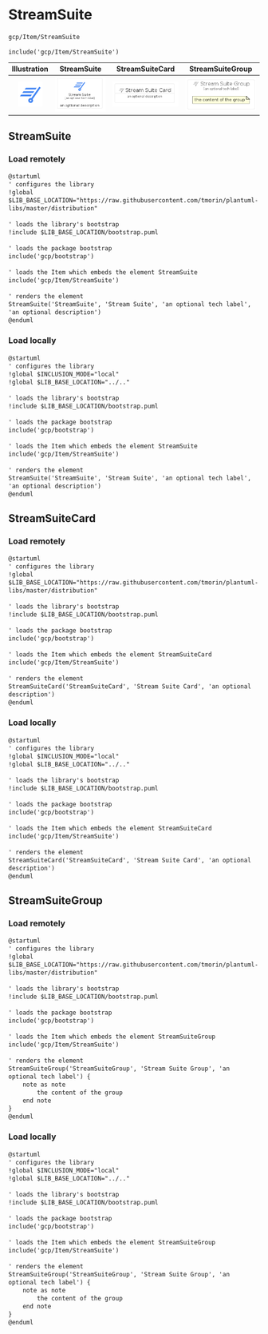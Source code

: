 # StreamSuite


```text
gcp/Item/StreamSuite
```

```text
include('gcp/Item/StreamSuite')
```



| Illustration | StreamSuite | StreamSuiteCard | StreamSuiteGroup |
| :---: | :---: | :---: | :---: |
| ![illustration for Illustration](../../gcp/Item/StreamSuite.png) | ![illustration for StreamSuite](../../gcp/Item/StreamSuite.Local.png) | ![illustration for StreamSuiteCard](../../gcp/Item/StreamSuiteCard.Local.png) | ![illustration for StreamSuiteGroup](../../gcp/Item/StreamSuiteGroup.Local.png) |




## StreamSuite

### Load remotely
```plantuml
@startuml
' configures the library
!global $LIB_BASE_LOCATION="https://raw.githubusercontent.com/tmorin/plantuml-libs/master/distribution"

' loads the library's bootstrap
!include $LIB_BASE_LOCATION/bootstrap.puml

' loads the package bootstrap
include('gcp/bootstrap')

' loads the Item which embeds the element StreamSuite
include('gcp/Item/StreamSuite')

' renders the element
StreamSuite('StreamSuite', 'Stream Suite', 'an optional tech label', 'an optional description')
@enduml
```

### Load locally
```plantuml
@startuml
' configures the library
!global $INCLUSION_MODE="local"
!global $LIB_BASE_LOCATION="../.."

' loads the library's bootstrap
!include $LIB_BASE_LOCATION/bootstrap.puml

' loads the package bootstrap
include('gcp/bootstrap')

' loads the Item which embeds the element StreamSuite
include('gcp/Item/StreamSuite')

' renders the element
StreamSuite('StreamSuite', 'Stream Suite', 'an optional tech label', 'an optional description')
@enduml
```

## StreamSuiteCard

### Load remotely
```plantuml
@startuml
' configures the library
!global $LIB_BASE_LOCATION="https://raw.githubusercontent.com/tmorin/plantuml-libs/master/distribution"

' loads the library's bootstrap
!include $LIB_BASE_LOCATION/bootstrap.puml

' loads the package bootstrap
include('gcp/bootstrap')

' loads the Item which embeds the element StreamSuiteCard
include('gcp/Item/StreamSuite')

' renders the element
StreamSuiteCard('StreamSuiteCard', 'Stream Suite Card', 'an optional description')
@enduml
```

### Load locally
```plantuml
@startuml
' configures the library
!global $INCLUSION_MODE="local"
!global $LIB_BASE_LOCATION="../.."

' loads the library's bootstrap
!include $LIB_BASE_LOCATION/bootstrap.puml

' loads the package bootstrap
include('gcp/bootstrap')

' loads the Item which embeds the element StreamSuiteCard
include('gcp/Item/StreamSuite')

' renders the element
StreamSuiteCard('StreamSuiteCard', 'Stream Suite Card', 'an optional description')
@enduml
```

## StreamSuiteGroup

### Load remotely
```plantuml
@startuml
' configures the library
!global $LIB_BASE_LOCATION="https://raw.githubusercontent.com/tmorin/plantuml-libs/master/distribution"

' loads the library's bootstrap
!include $LIB_BASE_LOCATION/bootstrap.puml

' loads the package bootstrap
include('gcp/bootstrap')

' loads the Item which embeds the element StreamSuiteGroup
include('gcp/Item/StreamSuite')

' renders the element
StreamSuiteGroup('StreamSuiteGroup', 'Stream Suite Group', 'an optional tech label') {
    note as note
        the content of the group
    end note
}
@enduml
```

### Load locally
```plantuml
@startuml
' configures the library
!global $INCLUSION_MODE="local"
!global $LIB_BASE_LOCATION="../.."

' loads the library's bootstrap
!include $LIB_BASE_LOCATION/bootstrap.puml

' loads the package bootstrap
include('gcp/bootstrap')

' loads the Item which embeds the element StreamSuiteGroup
include('gcp/Item/StreamSuite')

' renders the element
StreamSuiteGroup('StreamSuiteGroup', 'Stream Suite Group', 'an optional tech label') {
    note as note
        the content of the group
    end note
}
@enduml
```

